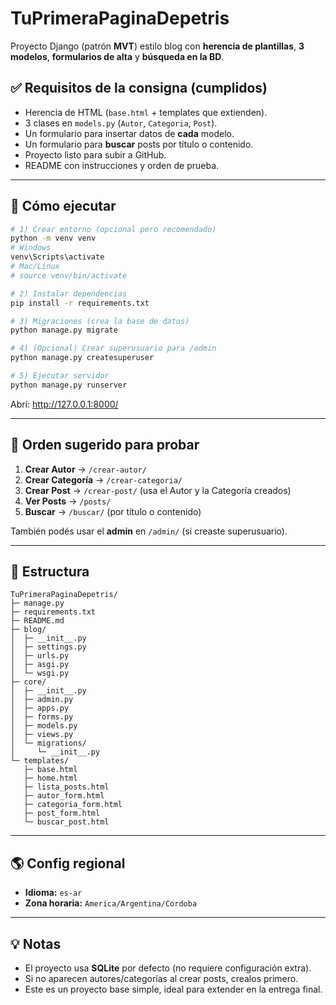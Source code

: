 # TuPrimeraPaginaDepetris

Proyecto Django (patrón **MVT**) estilo blog con **herencia de plantillas**, **3 modelos**, **formularios de alta** y **búsqueda en la BD**.

## ✅ Requisitos de la consigna (cumplidos)
- Herencia de HTML (`base.html` + templates que extienden).
- 3 clases en `models.py` (`Autor`, `Categoria`, `Post`).
- Un formulario para insertar datos de **cada** modelo.
- Un formulario para **buscar** posts por título o contenido.
- Proyecto listo para subir a GitHub.
- README con instrucciones y orden de prueba.

---

## 🚀 Cómo ejecutar

```bash
# 1) Crear entorno (opcional pero recomendado)
python -m venv venv
# Windows
venv\Scripts\activate
# Mac/Linux
# source venv/bin/activate

# 2) Instalar dependencias
pip install -r requirements.txt

# 3) Migraciones (crea la base de datos)
python manage.py migrate

# 4) (Opcional) Crear superusuario para /admin
python manage.py createsuperuser

# 5) Ejecutar servidor
python manage.py runserver
```

Abrí: <http://127.0.0.1:8000/>

---

## 🧭 Orden sugerido para probar
1. **Crear Autor** → `/crear-autor/`
2. **Crear Categoría** → `/crear-categoria/`
3. **Crear Post** → `/crear-post/` (usa el Autor y la Categoría creados)
4. **Ver Posts** → `/posts/`
5. **Buscar** → `/buscar/` (por título o contenido)

También podés usar el **admin** en `/admin/` (si creaste superusuario).

---

## 🧱 Estructura

```
TuPrimeraPaginaDepetris/
├─ manage.py
├─ requirements.txt
├─ README.md
├─ blog/
│  ├─ __init__.py
│  ├─ settings.py
│  ├─ urls.py
│  ├─ asgi.py
│  └─ wsgi.py
├─ core/
│  ├─ __init__.py
│  ├─ admin.py
│  ├─ apps.py
│  ├─ forms.py
│  ├─ models.py
│  ├─ views.py
│  └─ migrations/
│     └─ __init__.py
└─ templates/
   ├─ base.html
   ├─ home.html
   ├─ lista_posts.html
   ├─ autor_form.html
   ├─ categoria_form.html
   ├─ post_form.html
   └─ buscar_post.html
```

---

## 🌎 Config regional
- **Idioma:** `es-ar`
- **Zona horaria:** `America/Argentina/Cordoba`

---

## 💡 Notas
- El proyecto usa **SQLite** por defecto (no requiere configuración extra).
- Si no aparecen autores/categorías al crear posts, crealos primero.
- Este es un proyecto base simple, ideal para extender en la entrega final.
